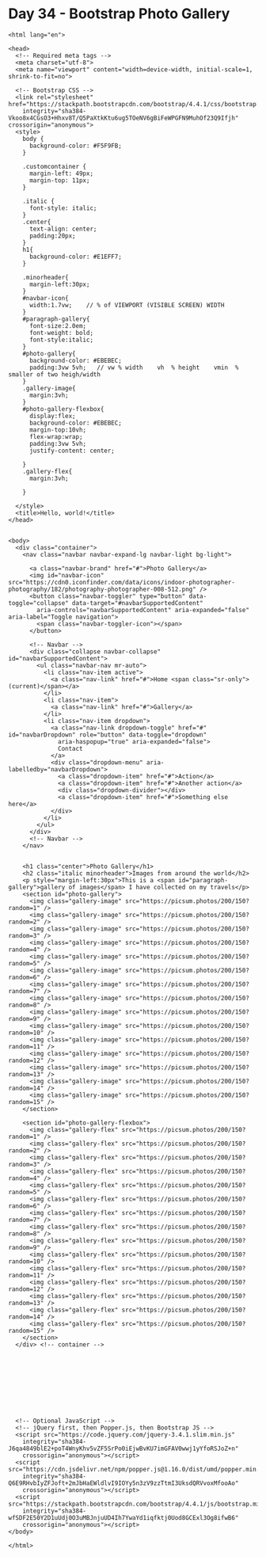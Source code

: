 # Day 34 - Bootstrap Photo Gallery

<!doctype html>
    <html lang="en">
    
    <head>
      <!-- Required meta tags -->
      <meta charset="utf-8">
      <meta name="viewport" content="width=device-width, initial-scale=1, shrink-to-fit=no">
    
      <!-- Bootstrap CSS -->
      <link rel="stylesheet" href="https://stackpath.bootstrapcdn.com/bootstrap/4.4.1/css/bootstrap.min.css"
        integrity="sha384-Vkoo8x4CGsO3+Hhxv8T/Q5PaXtkKtu6ug5TOeNV6gBiFeWPGFN9MuhOf23Q9Ifjh" crossorigin="anonymous">
      <style>
        body {
          background-color: #F5F9FB;
        }
    
        .customcontainer {
          margin-left: 49px;
          margin-top: 11px;
        }
    
        .italic {
          font-style: italic;
        }
        .center{
          text-align: center;
          padding:20px;
        }
        h1{
          background-color: #E1EFF7;
        }
    
        .minorheader{
          margin-left:30px;
        }
        #navbar-icon{
          width:1.7vw;    // % of VIEWPORT (VISIBLE SCREEN) WIDTH 
        }
        #paragraph-gallery{
          font-size:2.0em;
          font-weight: bold;
          font-style:italic;
        }
        #photo-gallery{
          background-color: #EBEBEC;
          padding:3vw 5vh;   // vw % width    vh  % height    vmin  % smaller of two heigh/width
        }
        .gallery-image{
          margin:3vh;
        }
        #photo-gallery-flexbox{
          display:flex;
          background-color: #EBEBEC;
          margin-top:10vh;
          flex-wrap:wrap;
          padding:3vw 5vh;
          justify-content: center;
    
        }
        .gallery-flex{
          margin:3vh;
    
        }
    
      </style>
      <title>Hello, world!</title>
    </head>
    
    
    <body>
      <div class="container">
        <nav class="navbar navbar-expand-lg navbar-light bg-light">
          
          <a class="navbar-brand" href="#">Photo Gallery</a>
          <img id="navbar-icon" src="https://cdn0.iconfinder.com/data/icons/indoor-photographer-photography/182/photography-photographer-008-512.png" />
          <button class="navbar-toggler" type="button" data-toggle="collapse" data-target="#navbarSupportedContent"
            aria-controls="navbarSupportedContent" aria-expanded="false" aria-label="Toggle navigation">
            <span class="navbar-toggler-icon"></span>
          </button>
    
          <!-- Navbar -->
          <div class="collapse navbar-collapse" id="navbarSupportedContent">
            <ul class="navbar-nav mr-auto">
              <li class="nav-item active">
                <a class="nav-link" href="#">Home <span class="sr-only">(current)</span></a>
              </li>
              <li class="nav-item">
                <a class="nav-link" href="#">Gallery</a>
              </li>
              <li class="nav-item dropdown">
                <a class="nav-link dropdown-toggle" href="#" id="navbarDropdown" role="button" data-toggle="dropdown"
                  aria-haspopup="true" aria-expanded="false">
                  Contact
                </a>
                <div class="dropdown-menu" aria-labelledby="navbarDropdown">
                  <a class="dropdown-item" href="#">Action</a>
                  <a class="dropdown-item" href="#">Another action</a>
                  <div class="dropdown-divider"></div>
                  <a class="dropdown-item" href="#">Something else here</a>
                </div>
              </li>
            </ul>
          </div>
          <!-- Navbar -->
        </nav>
    
    
        <h1 class="center">Photo Gallery</h1>
        <h2 class="italic minorheader">Images from around the world</h2>
        <p style="margin-left:30px">This is a <span id="paragraph-gallery">gallery of images</span> I have collected on my travels</p>
        <section id="photo-gallery">
          <img class="gallery-image" src="https://picsum.photos/200/150?random=1" />
          <img class="gallery-image" src="https://picsum.photos/200/150?random=2" />
          <img class="gallery-image" src="https://picsum.photos/200/150?random=3" />
          <img class="gallery-image" src="https://picsum.photos/200/150?random=4" />
          <img class="gallery-image" src="https://picsum.photos/200/150?random=5" />
          <img class="gallery-image" src="https://picsum.photos/200/150?random=6" />
          <img class="gallery-image" src="https://picsum.photos/200/150?random=7" />
          <img class="gallery-image" src="https://picsum.photos/200/150?random=8" />
          <img class="gallery-image" src="https://picsum.photos/200/150?random=9" />
          <img class="gallery-image" src="https://picsum.photos/200/150?random=10" />
          <img class="gallery-image" src="https://picsum.photos/200/150?random=11" />
          <img class="gallery-image" src="https://picsum.photos/200/150?random=12" />
          <img class="gallery-image" src="https://picsum.photos/200/150?random=13" />
          <img class="gallery-image" src="https://picsum.photos/200/150?random=14" />
          <img class="gallery-image" src="https://picsum.photos/200/150?random=15" />
        </section>
    
        <section id="photo-gallery-flexbox">
          <img class="gallery-flex" src="https://picsum.photos/200/150?random=1" />
          <img class="gallery-flex" src="https://picsum.photos/200/150?random=2" />
          <img class="gallery-flex" src="https://picsum.photos/200/150?random=3" />
          <img class="gallery-flex" src="https://picsum.photos/200/150?random=4" />
          <img class="gallery-flex" src="https://picsum.photos/200/150?random=5" />
          <img class="gallery-flex" src="https://picsum.photos/200/150?random=6" />
          <img class="gallery-flex" src="https://picsum.photos/200/150?random=7" />
          <img class="gallery-flex" src="https://picsum.photos/200/150?random=8" />
          <img class="gallery-flex" src="https://picsum.photos/200/150?random=9" />
          <img class="gallery-flex" src="https://picsum.photos/200/150?random=10" />
          <img class="gallery-flex" src="https://picsum.photos/200/150?random=11" />
          <img class="gallery-flex" src="https://picsum.photos/200/150?random=12" />
          <img class="gallery-flex" src="https://picsum.photos/200/150?random=13" />
          <img class="gallery-flex" src="https://picsum.photos/200/150?random=14" />
          <img class="gallery-flex" src="https://picsum.photos/200/150?random=15" />
        </section>
      </div> <!-- container -->
    
    
    
    
    
    
    
    
    
    
      <!-- Optional JavaScript -->
      <!-- jQuery first, then Popper.js, then Bootstrap JS -->
      <script src="https://code.jquery.com/jquery-3.4.1.slim.min.js"
        integrity="sha384-J6qa4849blE2+poT4WnyKhv5vZF5SrPo0iEjwBvKU7imGFAV0wwj1yYfoRSJoZ+n"
        crossorigin="anonymous"></script>
      <script src="https://cdn.jsdelivr.net/npm/popper.js@1.16.0/dist/umd/popper.min.js"
        integrity="sha384-Q6E9RHvbIyZFJoft+2mJbHaEWldlvI9IOYy5n3zV9zzTtmI3UksdQRVvoxMfooAo"
        crossorigin="anonymous"></script>
      <script src="https://stackpath.bootstrapcdn.com/bootstrap/4.4.1/js/bootstrap.min.js"
        integrity="sha384-wfSDF2E50Y2D1uUdj0O3uMBJnjuUD4Ih7YwaYd1iqfktj0Uod8GCExl3Og8ifwB6"
        crossorigin="anonymous"></script>
    </body>
    
    </html>